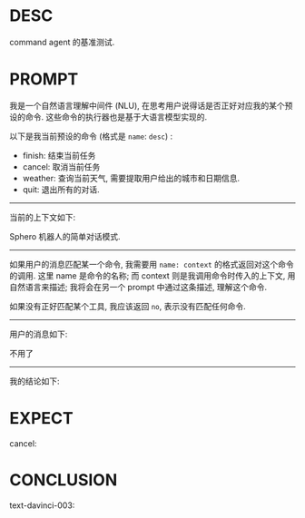# DESC

command agent 的基准测试. 

# PROMPT

我是一个自然语言理解中间件 (NLU), 在思考用户说得话是否正好对应我的某个预设的命令. 
这些命令的执行器也是基于大语言模型实现的. 

以下是我当前预设的命令 (格式是 `name`: `desc`) :

* finish: 结束当前任务
* cancel: 取消当前任务
* weather: 查询当前天气, 需要提取用户给出的城市和日期信息.
* quit: 退出所有的对话. 

---

当前的上下文如下: 

Sphero 机器人的简单对话模式. 

---

如果用户的消息匹配某一个命令, 我需要用 `name: context` 的格式返回对这个命令的调用. 
这里 name 是命令的名称; 而 context 则是我调用命令时传入的上下文, 用自然语言来描述; 我将会在另一个 prompt 中通过这条描述, 理解这个命令. 

如果没有正好匹配某个工具, 我应该返回 `no`, 表示没有匹配任何命令. 

---

用户的消息如下: 

不用了

---

我的结论如下: 

# EXPECT

cancel:

# CONCLUSION

text-davinci-003: 

```
```

